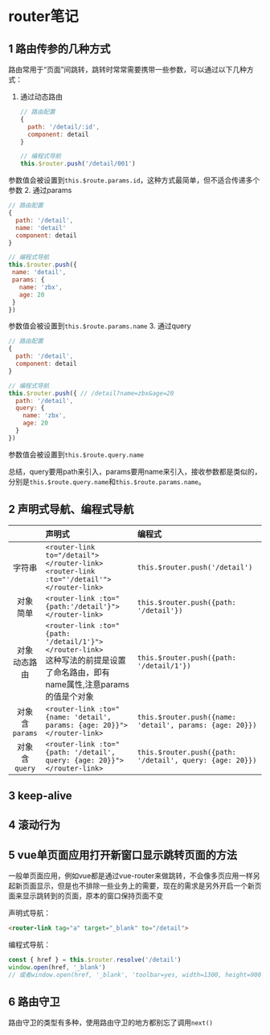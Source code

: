 # router笔记

## 1 路由传参的几种方式

路由常用于“页面”间跳转，跳转时常常需要携带一些参数，可以通过以下几种方式：

1. 通过动态路由

   ```javascript
   // 路由配置
   {
     path: '/detail/:id',
     component: detail
   }
   ```

   ```javascript
   // 编程式导航
   this.$router.push('/detail/001')
   ```

  参数值会被设置到`this.$route.params.id`，这种方式最简单，但不适合传递多个参数
2. 通过params

   ```javascript
   // 路由配置
   {
     path: '/detail',
     name: 'detail'
     component: detail
   }
   ```

   ```javascript
   // 编程式导航
   this.$router.push({
    name: 'detail',
    params: {
      name: 'zbx',
      age: 20
    }
   })
   ```

   参数值会被设置到`this.$route.params.name`
3. 通过query

   ```javascript
   // 路由配置
   {
     path: '/detail',
     component: detail
   }
   ```

   ```javascript
   // 编程式导航
   this.$router.push({ // /detail?name=zbx&age=20
     path: '/detail',
     query: {
       name: 'zbx',
       age: 20
     }
   })
   ```

   参数值会被设置到`this.$route.query.name`

总结，query要用path来引入，params要用name来引入，接收参数都是类似的，分别是`this.$route.query.name`和`this.$route.params.name`。

## 2 声明式导航、编程式导航

||声明式|编程式
:--:|:--|:--
字符串|`<router-link to="/detail"></router-link>`<br>`<router-link :to="'/detail'"></router-link>`|`this.$router.push('/detail')`
对象<br/>简单|`<router-link :to="{path:'/detail'}"></router-link>`|`this.$router.push({path: '/detail'})`
对象<br/>动态路由|`<router-link :to="{path: '/detail/1'}"></router-link>`<br/>这种写法的前提是设置了命名路由，即有name属性,注意params的值是个对象|`this.$router.push({path: '/detail/1'})`
对象<br/>含`params`|`<router-link :to="{name: 'detail', params: {age: 20}}"></router-link>`|`this.$router.push({name: 'detail', params: {age: 20}})`
对象<br/>含`query`|`<router-link :to="{path: '/detail', query: {age: 20}}"></router-link>`|`this.$router.push({path: '/detail', query: {age: 20}})`

## 3 keep-alive

## 4 滚动行为

## 5 vue单页面应用打开新窗口显示跳转页面的方法

一般单页面应用，例如vue都是通过vue-router来做跳转，不会像多页应用一样另起新页面显示，但是也不排除一些业务上的需要，现在的需求是另外开启一个新页面来显示跳转到的页面，原本的窗口保持页面不变

声明式导航：

```html
<router-link tag="a" target="_blank" to="/detail">
```

编程式导航：

```js
const { href } = this.$router.resolve('/detail')
window.open(href, '_blank')
// 或者window.open(href, '_blank', 'toolbar=yes, width=1300, height=900')
```

## 6 路由守卫

路由守卫的类型有多种，使用路由守卫的地方都别忘了调用`next()`
